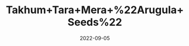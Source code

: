 ---
title: 'Takhum+Tara+Mera+%22Arugula+Seeds%22'
date: '2022-09-05' 
metatag: '' 
inventory: '0' 
draft: false 
# meta description 
shortDescripton: ''
description: 'Seed'
longdescription: ''
featured: True
# product Price
price: '150.0'
# Product Short Description
shortDescription: ''
productID: '964AA033-952C-ED11-9968-005056B3A416'
type: 'products'
category: 'Seed' 
thumnailproduct: 'https://aminsaddiquidawakhana.eralive.net/images/products/964AA033-952C-ED11-9968-005056B3A4161.png' 
images:
  - image: 'images/products/964AA033-952C-ED11-9968-005056B3A4161.png'  
Variants:
---